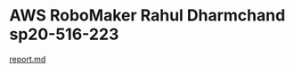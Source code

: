 # AWS RoboMaker  Rahul Dharmchand sp20-516-223

[report.md](https://github.com/cloudmesh-community/sp20-516-223/chapter/report.md)
